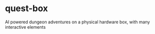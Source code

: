 # quest-box
AI powered dungeon adventures on a physical hardware box, with many interactive elements
